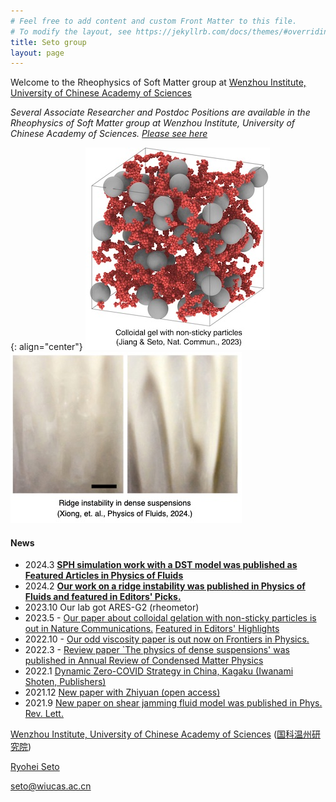 ```yaml
---
# Feel free to add content and custom Front Matter to this file.
# To modify the layout, see https://jekyllrb.com/docs/themes/#overriding-theme-defaults
title: Seto group
layout: page
---
```


Welcome to the Rheophysics of Soft Matter group at [Wenzhou Institute, University of Chinese Academy of Sciences](https://wiucas.ac.cn/en/)

*Several Associate Researcher and Postdoc Positions are available in the Rheophysics of Soft Matter group at Wenzhou Institute, University of Chinese Academy of Sciences. [Please see here](/JoinUs/)*


{: align="center"}
[![Sticky particles with non-sticky granular fillers](/assets/img/sticky-nonsticky-gel.jpg)](https://www.nature.com/articles/s41467-023-38461-1)
&emsp;&emsp;&emsp;
[![Ridge instability in dense suspensions](/assets/img/ridge_instability.jpg)](https://pubs.aip.org/aip/pof/article/36/2/024111/3262480/Ridge-instability-in-dense-suspensions-caused-by?searchresult=1)


#### News
- 2024.3 [**SPH simulation work with a DST model was published as Featured Articles in Physics of Fluids**](https://doi.org/10.1063/5.0188444)
- 2024.2 [**Our work on a ridge instability was published in Physics of Fluids and featured in Editors' Picks.**](https://pubs.aip.org/aip/pof/article/36/2/024111/3262480/Ridge-instability-in-dense-suspensions-caused-by?searchresult=1)
- 2023.10 Our lab got ARES-G2 (rheometor)
- 2023.5 - [Our paper about colloidal gelation with non-sticky particles is out in Nature Communications.](https://doi.org/10.1038/s41467-023-38461-1) [Featured in Editors' Highlights](https://www.nature.com/collections/hjhbgijcei)
- 2022.10 - [Our odd viscosity paper is out now on Frontiers in Physics.](https://www.frontiersin.org/articles/10.3389/fphy.2022.951465/abstract)
- 2022.3 - [Review paper `The physics of dense suspensions' was published in Annual Review of Condensed Matter Physics](https://doi.org/10.1146/annurev-conmatphys-031620-105938)
- 2022.1 [Dynamic Zero-COVID Strategy in China, Kagaku (Iwanami Shoten, Publishers)](/assets/pdf/Kagaku_202201_Seto_etal.pdf)
- 2021.12 [New paper with Zhiyuan (open access)](https://doi.org/10.1103/PhysRevResearch.3.043229)
- 2021.9 [New paper on shear jamming fluid model was published in Phys. Rev. Lett.](https://doi.org/10.1103/PhysRevLett.127.138001) 


[Wenzhou Institute, University of Chinese Academy of Sciences](https://wiucas.ac.cn/en/) ([国科温州研究院](http://www.wiucas.ac.cn)) 

[Ryohei Seto](9myprofile.md)

[seto@wiucas.ac.cn](mailto:seto@wiucas.ac.cn)
